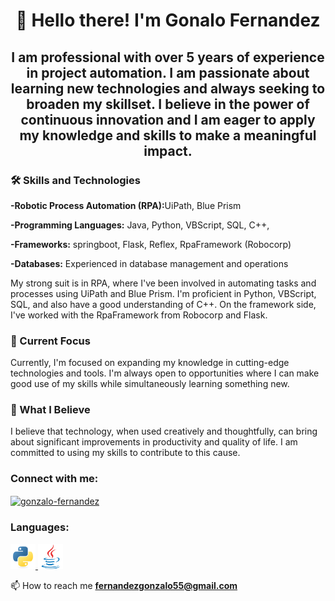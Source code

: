 <h1 align="center">👋 Hello there! I'm Gonalo Fernandez</h1>

<h2 align="center">I am professional with over 5 years of experience in project automation. I am passionate about learning new technologies and always seeking to broaden my skillset. I believe in the power of continuous innovation and I am eager to apply my knowledge and skills to make a meaningful impact.</h3>

<h3 align="left">🛠 Skills and Technologies</h3>
<p align="left"><strong>-Robotic Process Automation (RPA):</strong>UiPath, Blue Prism </p>
<p align="left"><strong>-Programming Languages:</strong>  Java, Python, VBScript, SQL, C++, </p>
<p align="left"><strong>-Frameworks:</strong> springboot, Flask, Reflex, RpaFramework (Robocorp)</p>
<p align="left"><strong>-Databases:</strong> Experienced in database management and operations</p>
<p align="left">My strong suit is in RPA, where I've been involved in automating tasks and processes using UiPath and Blue Prism. I'm proficient in Python, VBScript, SQL, and also have a good understanding of C++. On the framework side, I've worked with the RpaFramework from Robocorp and Flask.</p>

<h3 align="left">🔭 Current Focus</h3>
Currently, I'm focused on expanding my knowledge in cutting-edge technologies and tools. I'm always open to opportunities where I can make good use of my skills while simultaneously learning something new.

<h3 align="left">🌱 What I Believe</h3>
I believe that technology, when used creatively and thoughtfully, can bring about significant improvements in productivity and quality of life. I am committed to using my skills to contribute to this cause.

<h3 align="left">Connect with me:</h3>
<p align="left">
<a href="https://www.linkedin.com/in/fernandez-gonzalo/" target="_blank"><img align="center" src="https://raw.githubusercontent.com/rahuldkjain/github-profile-readme-generator/master/src/images/icons/Social/linked-in-alt.svg" alt="gonzalo-fernandez" height="30" width="40" /></a>
</p>

<h3 align="left">Languages:</h3>
<span align="left"> 
    <a href="https://www.python.org" target="_blank"> 
        <img src="https://raw.githubusercontent.com/devicons/devicon/master/icons/python/python-original.svg" alt="python" width="40" height="40"/> 
    </a> 
</span>
<span align="left"> 
    <a href="https://www.java.com" target="_blank"> 
        <img src="https://raw.githubusercontent.com/devicons/devicon/master/icons/java/java-original.svg" alt="java" width="40" height="40"/> 
    </a> 
</span>

📫 How to reach me **fernandezgonzalo55@gmail.com**

